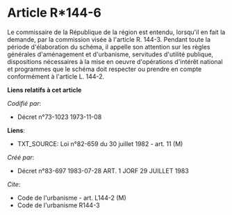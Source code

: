 # Article R*144-6

Le commissaire de la République de la région est entendu, lorsqu'il en fait la demande, par la commission visée à l'article
R. 144-3. Pendant toute la période d'élaboration du schéma, il appelle son attention sur les règles générales d'aménagement
et d'urbanisme, servitudes d'utilité publique, dispositions nécessaires à la mise en oeuvre d'opérations d'intérêt national
et programmes que le schéma doit respecter ou prendre en compte conformément à l'article L. 144-2.

**Liens relatifs à cet article**

_Codifié par_:

  - Décret n°73-1023 1973-11-08

**Liens**:

  - TXT_SOURCE: Loi n°82-659 du 30 juillet 1982 - art. 11 (M)

_Créé par_:

  - Décret n°83-697 1983-07-28 ART. 1 JORF 29 JUILLET 1983

_Cite_:

  - Code de l'urbanisme - art. L144-2 (M)
  - Code de l'urbanisme R144-3
